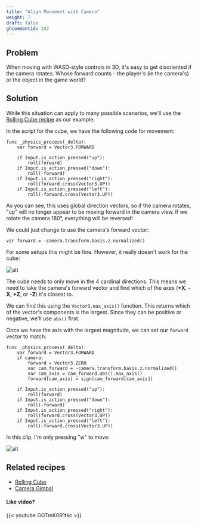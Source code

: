 ```yaml
---
title: "Align Movement with Camera"
weight: 7
draft: false
ghcommentid: 102
---
```


## Problem

When moving with WASD-style controls in 3D, it's easy to get disoriented if the camera rotates. Whose forward counts - the player's (ie the camera's) or the object in the game world?

## Solution

While this situation can apply to many possible scenarios, we'll use the [Rolling Cube recipe](/3.x/3d/rolling_cube/) as our example.

In the script for the cube, we have the following code for movement:

```gdscript
func _physics_process(_delta):
    var forward = Vector3.FORWARD

    if Input.is_action_pressed("up"):
        roll(forward)
    if Input.is_action_pressed("down"):
        roll(-forward)
    if Input.is_action_pressed("right"):
        roll(forward.cross(Vector3.UP))
    if Input.is_action_pressed("left"):
        roll(-forward.cross(Vector3.UP))
```

As you can see, this uses global direction vectors, so if the camera rotates, "up" will no longer appear to be moving forward in the camera view. If we rotate the camera 180°, everything will be reversed!

We could just change to use the camera's forward vector:

```gdscript
var forward = -camera.transform.basis.z.normalized()
```

For some setups this might be fine. However, it really doesn't work for the cube:

![alt](/3.x/img/3d_move_camera_01.gif)

The cube needs to only move in the 4 cardinal directions. This means we need to take the camera's forward vector and find which of the axes (**+X**, **-X**, **+Z**, or **-Z**) it's closest to.

We can find this using the `Vector3.max_axis()` function. This returns which of the vector's components is the largest. Since they can be positive or negative, we'll use `abs()` first.

Once we have the axis with the largest magnitude, we can set our `forward` vector to match:

```gdscript
func _physics_process(_delta):
    var forward = Vector3.FORWARD
    if camera:
        forward = Vector3.ZERO
        var cam_forward = -camera.transform.basis.z.normalized()
        var cam_axis = cam_forward.abs().max_axis()
        forward[cam_axis] = sign(cam_forward[cam_axis])

    if Input.is_action_pressed("up"):
        roll(forward)
    if Input.is_action_pressed("down"):
        roll(-forward)
    if Input.is_action_pressed("right"):
        roll(forward.cross(Vector3.UP))
    if Input.is_action_pressed("left"):
        roll(-forward.cross(Vector3.UP))
```

In this clip, I'm only pressing "w" to move:

![alt](/3.x/img/3d_move_camera_02.gif)

## Related recipes

- [Rolling Cube](/3.x/3d/rolling_cube/)
- [Camera Gimbal](/3.x/3d/camera_gimbal/)

#### Like video?

{{< youtube GGTmK0R1tkc >}}